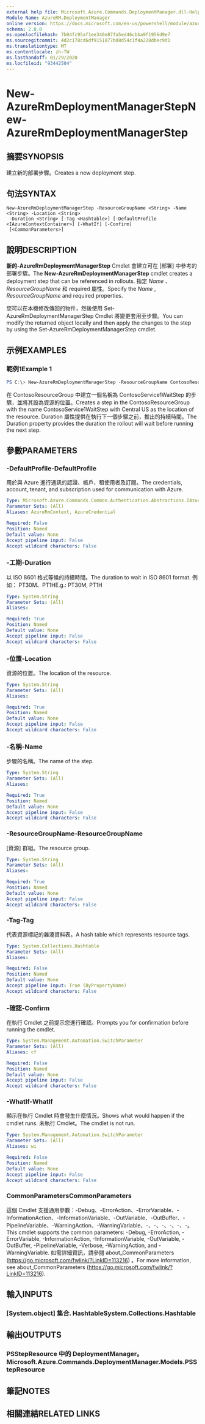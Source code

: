 ```yaml
---
external help file: Microsoft.Azure.Commands.DeploymentManager.dll-Help.xml
Module Name: AzureRM.DeploymentManager
online version: https://docs.microsoft.com/en-us/powershell/module/azurerm.deploymentmanager/new-azurermdeploymentmanagerstep
schema: 2.0.0
ms.openlocfilehash: 7b04fc95af1ee340e87fa5ed46cbba9f1956d9e7
ms.sourcegitcommit: 4d2c178cd6df9151877b08d54c1f4a228dbec9d1
ms.translationtype: MT
ms.contentlocale: zh-TW
ms.lasthandoff: 01/29/2020
ms.locfileid: "93442504"
---
```

# <span data-ttu-id="9ff60-101">New-AzureRmDeploymentManagerStep</span><span class="sxs-lookup"><span data-stu-id="9ff60-101">New-AzureRmDeploymentManagerStep</span></span>

## <span data-ttu-id="9ff60-102">摘要</span><span class="sxs-lookup"><span data-stu-id="9ff60-102">SYNOPSIS</span></span>
<span data-ttu-id="9ff60-103">建立新的部署步驟。</span><span class="sxs-lookup"><span data-stu-id="9ff60-103">Creates a new deployment step.</span></span>

## <span data-ttu-id="9ff60-104">句法</span><span class="sxs-lookup"><span data-stu-id="9ff60-104">SYNTAX</span></span>

```
New-AzureRmDeploymentManagerStep -ResourceGroupName <String> -Name <String> -Location <String>
 -Duration <String> [-Tag <Hashtable>] [-DefaultProfile <IAzureContextContainer>] [-WhatIf] [-Confirm]
 [<CommonParameters>]
```

## <span data-ttu-id="9ff60-105">說明</span><span class="sxs-lookup"><span data-stu-id="9ff60-105">DESCRIPTION</span></span>
<span data-ttu-id="9ff60-106">**新的-AzureRmDeploymentManagerStep** Cmdlet 會建立可在 [部署] 中參考的部署步驟。</span><span class="sxs-lookup"><span data-stu-id="9ff60-106">The **New-AzureRmDeploymentManagerStep** cmdlet creates a deployment step that can be referenced in rollouts.</span></span>
<span data-ttu-id="9ff60-107">指定 *Name* 、 *ResourceGroupName* 和 required 屬性。</span><span class="sxs-lookup"><span data-stu-id="9ff60-107">Specify the *Name* , *ResourceGroupName* and required properties.</span></span>

<span data-ttu-id="9ff60-108">您可以在本機修改傳回的物件，然後使用 Set-AzureRmDeploymentManagerStep Cmdlet 將變更套用至步驟。</span><span class="sxs-lookup"><span data-stu-id="9ff60-108">You can modify the returned object locally and then apply the changes to the step by using the Set-AzureRmDeploymentManagerStep cmdlet.</span></span>

## <span data-ttu-id="9ff60-109">示例</span><span class="sxs-lookup"><span data-stu-id="9ff60-109">EXAMPLES</span></span>

### <span data-ttu-id="9ff60-110">範例1</span><span class="sxs-lookup"><span data-stu-id="9ff60-110">Example 1</span></span>
```powershell
PS C:\> New-AzureRmDeploymentManagerStep -ResourceGroupName ContosoResourceGroup -Name ContosoService1WaitStep -Location "Central US" -Duration PT20M
```

<span data-ttu-id="9ff60-111">在 ContosoResourceGroup 中建立一個名稱為 ContosoService1WaitStep 的步驟，並將其設為資源的位置。</span><span class="sxs-lookup"><span data-stu-id="9ff60-111">Creates a step in the ContosoResourceGroup with the name ContosoService1WaitStep with Central US as the location of the resource.</span></span> <span data-ttu-id="9ff60-112">Duration 屬性提供在執行下一個步驟之前，推出的持續時間。</span><span class="sxs-lookup"><span data-stu-id="9ff60-112">The Duration property provides the duration the rollout will wait before running the next step.</span></span>

## <span data-ttu-id="9ff60-113">參數</span><span class="sxs-lookup"><span data-stu-id="9ff60-113">PARAMETERS</span></span>

### <span data-ttu-id="9ff60-114">-DefaultProfile</span><span class="sxs-lookup"><span data-stu-id="9ff60-114">-DefaultProfile</span></span>
<span data-ttu-id="9ff60-115">用於與 Azure 進行通訊的認證、帳戶、租使用者及訂閱。</span><span class="sxs-lookup"><span data-stu-id="9ff60-115">The credentials, account, tenant, and subscription used for communication with Azure.</span></span>

```yaml
Type: Microsoft.Azure.Commands.Common.Authentication.Abstractions.IAzureContextContainer
Parameter Sets: (All)
Aliases: AzureRmContext, AzureCredential

Required: False
Position: Named
Default value: None
Accept pipeline input: False
Accept wildcard characters: False
```

### <span data-ttu-id="9ff60-116">-工期</span><span class="sxs-lookup"><span data-stu-id="9ff60-116">-Duration</span></span>
<span data-ttu-id="9ff60-117">以 ISO 8601 格式等候的持續時間。</span><span class="sxs-lookup"><span data-stu-id="9ff60-117">The duration to wait in ISO 8601 format.</span></span>
<span data-ttu-id="9ff60-118">例如： PT30M、PT1H</span><span class="sxs-lookup"><span data-stu-id="9ff60-118">E.g.: PT30M, PT1H</span></span>

```yaml
Type: System.String
Parameter Sets: (All)
Aliases:

Required: True
Position: Named
Default value: None
Accept pipeline input: False
Accept wildcard characters: False
```

### <span data-ttu-id="9ff60-119">-位置</span><span class="sxs-lookup"><span data-stu-id="9ff60-119">-Location</span></span>
<span data-ttu-id="9ff60-120">資源的位置。</span><span class="sxs-lookup"><span data-stu-id="9ff60-120">The location of the resource.</span></span>

```yaml
Type: System.String
Parameter Sets: (All)
Aliases:

Required: True
Position: Named
Default value: None
Accept pipeline input: False
Accept wildcard characters: False
```

### <span data-ttu-id="9ff60-121">-名稱</span><span class="sxs-lookup"><span data-stu-id="9ff60-121">-Name</span></span>
<span data-ttu-id="9ff60-122">步驟的名稱。</span><span class="sxs-lookup"><span data-stu-id="9ff60-122">The name of the step.</span></span>

```yaml
Type: System.String
Parameter Sets: (All)
Aliases:

Required: True
Position: Named
Default value: None
Accept pipeline input: False
Accept wildcard characters: False
```

### <span data-ttu-id="9ff60-123">-ResourceGroupName</span><span class="sxs-lookup"><span data-stu-id="9ff60-123">-ResourceGroupName</span></span>
<span data-ttu-id="9ff60-124">[資源] 群組。</span><span class="sxs-lookup"><span data-stu-id="9ff60-124">The resource group.</span></span>

```yaml
Type: System.String
Parameter Sets: (All)
Aliases:

Required: True
Position: Named
Default value: None
Accept pipeline input: False
Accept wildcard characters: False
```

### <span data-ttu-id="9ff60-125">-Tag</span><span class="sxs-lookup"><span data-stu-id="9ff60-125">-Tag</span></span>
<span data-ttu-id="9ff60-126">代表資源標記的雜湊資料表。</span><span class="sxs-lookup"><span data-stu-id="9ff60-126">A hash table which represents resource tags.</span></span>

```yaml
Type: System.Collections.Hashtable
Parameter Sets: (All)
Aliases:

Required: False
Position: Named
Default value: None
Accept pipeline input: True (ByPropertyName)
Accept wildcard characters: False
```

### <span data-ttu-id="9ff60-127">-確認</span><span class="sxs-lookup"><span data-stu-id="9ff60-127">-Confirm</span></span>
<span data-ttu-id="9ff60-128">在執行 Cmdlet 之前提示您進行確認。</span><span class="sxs-lookup"><span data-stu-id="9ff60-128">Prompts you for confirmation before running the cmdlet.</span></span>

```yaml
Type: System.Management.Automation.SwitchParameter
Parameter Sets: (All)
Aliases: cf

Required: False
Position: Named
Default value: None
Accept pipeline input: False
Accept wildcard characters: False
```

### <span data-ttu-id="9ff60-129">-WhatIf</span><span class="sxs-lookup"><span data-stu-id="9ff60-129">-WhatIf</span></span>
<span data-ttu-id="9ff60-130">顯示在執行 Cmdlet 時會發生什麼情況。</span><span class="sxs-lookup"><span data-stu-id="9ff60-130">Shows what would happen if the cmdlet runs.</span></span>
<span data-ttu-id="9ff60-131">未執行 Cmdlet。</span><span class="sxs-lookup"><span data-stu-id="9ff60-131">The cmdlet is not run.</span></span>

```yaml
Type: System.Management.Automation.SwitchParameter
Parameter Sets: (All)
Aliases: wi

Required: False
Position: Named
Default value: None
Accept pipeline input: False
Accept wildcard characters: False
```

### <span data-ttu-id="9ff60-132">CommonParameters</span><span class="sxs-lookup"><span data-stu-id="9ff60-132">CommonParameters</span></span>
<span data-ttu-id="9ff60-133">這個 Cmdlet 支援通用參數：-Debug、-ErrorAction、-ErrorVariable、-InformationAction、-InformationVariable、-OutVariable、-OutBuffer、-PipelineVariable、-WarningAction、-WarningVariable、-、-、-、-、-、-。</span><span class="sxs-lookup"><span data-stu-id="9ff60-133">This cmdlet supports the common parameters: -Debug, -ErrorAction, -ErrorVariable, -InformationAction, -InformationVariable, -OutVariable, -OutBuffer, -PipelineVariable, -Verbose, -WarningAction, and -WarningVariable.</span></span>
<span data-ttu-id="9ff60-134">如需詳細資訊，請參閱 about_CommonParameters (https://go.microsoft.com/fwlink/?LinkID=113216) 。</span><span class="sxs-lookup"><span data-stu-id="9ff60-134">For more information, see about_CommonParameters (https://go.microsoft.com/fwlink/?LinkID=113216).</span></span>

## <span data-ttu-id="9ff60-135">輸入</span><span class="sxs-lookup"><span data-stu-id="9ff60-135">INPUTS</span></span>

### <span data-ttu-id="9ff60-136">[System.object] 集合. Hashtable</span><span class="sxs-lookup"><span data-stu-id="9ff60-136">System.Collections.Hashtable</span></span>

## <span data-ttu-id="9ff60-137">輸出</span><span class="sxs-lookup"><span data-stu-id="9ff60-137">OUTPUTS</span></span>

### <span data-ttu-id="9ff60-138">PSStepResource 中的 DeploymentManager。</span><span class="sxs-lookup"><span data-stu-id="9ff60-138">Microsoft.Azure.Commands.DeploymentManager.Models.PSStepResource</span></span>

## <span data-ttu-id="9ff60-139">筆記</span><span class="sxs-lookup"><span data-stu-id="9ff60-139">NOTES</span></span>

## <span data-ttu-id="9ff60-140">相關連結</span><span class="sxs-lookup"><span data-stu-id="9ff60-140">RELATED LINKS</span></span>
